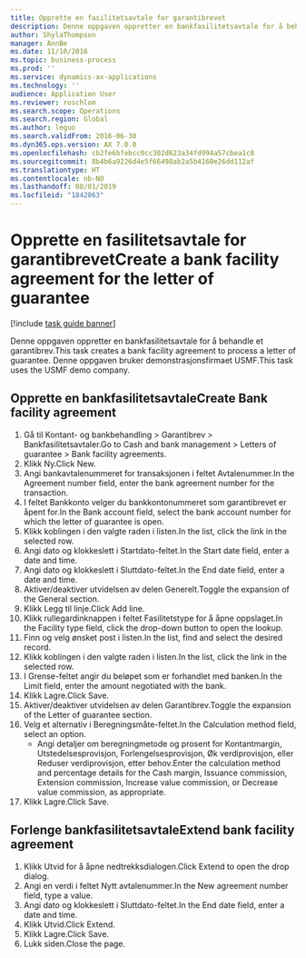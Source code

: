```yaml
---
title: Opprette en fasilitetsavtale for garantibrevet
description: Denne oppgaven oppretter en bankfasilitetsavtale for å behandle et garantibrev.
author: ShylaThompson
manager: AnnBe
ms.date: 11/10/2016
ms.topic: business-process
ms.prod: ''
ms.service: dynamics-ax-applications
ms.technology: ''
audience: Application User
ms.reviewer: roschlom
ms.search.scope: Operations
ms.search.region: Global
ms.author: leguo
ms.search.validFrom: 2016-06-30
ms.dyn365.ops.version: AX 7.0.0
ms.openlocfilehash: cb2fe6bfebcc0cc302d623a34fd994a57cbea1c8
ms.sourcegitcommit: 8b4b6a9226d4e5f66498ab2a5b4160e26dd112af
ms.translationtype: HT
ms.contentlocale: nb-NO
ms.lasthandoff: 08/01/2019
ms.locfileid: "1842063"
---
```

# <a name="create-a-bank-facility-agreement-for-the-letter-of-guarantee"></a><span data-ttu-id="e072e-103">Opprette en fasilitetsavtale for garantibrevet</span><span class="sxs-lookup"><span data-stu-id="e072e-103">Create a bank facility agreement for the letter of guarantee</span></span>

[!include [task guide banner](../../includes/task-guide-banner.md)]

<span data-ttu-id="e072e-104">Denne oppgaven oppretter en bankfasilitetsavtale for å behandle et garantibrev.</span><span class="sxs-lookup"><span data-stu-id="e072e-104">This task creates a bank facility agreement to process a letter of guarantee.</span></span> <span data-ttu-id="e072e-105">Denne oppgaven bruker demonstrasjonsfirmaet USMF.</span><span class="sxs-lookup"><span data-stu-id="e072e-105">This task uses the USMF demo company.</span></span> 


## <a name="create-bank-facility-agreement"></a><span data-ttu-id="e072e-106">Opprette en bankfasilitetsavtale</span><span class="sxs-lookup"><span data-stu-id="e072e-106">Create Bank facility agreement</span></span>
1. <span data-ttu-id="e072e-107">Gå til Kontant- og bankbehandling > Garantibrev > Bankfasilitetsavtaler.</span><span class="sxs-lookup"><span data-stu-id="e072e-107">Go to Cash and bank management > Letters of guarantee > Bank facility agreements.</span></span>
2. <span data-ttu-id="e072e-108">Klikk Ny.</span><span class="sxs-lookup"><span data-stu-id="e072e-108">Click New.</span></span>
3. <span data-ttu-id="e072e-109">Angi bankavtalenummeret for transaksjonen i feltet Avtalenummer.</span><span class="sxs-lookup"><span data-stu-id="e072e-109">In the Agreement number field, enter the bank agreement number for the transaction.</span></span>
4. <span data-ttu-id="e072e-110">I feltet Bankkonto velger du bankkontonummeret som garantibrevet er åpent for.</span><span class="sxs-lookup"><span data-stu-id="e072e-110">In the Bank account field, select the bank account number for which the letter of guarantee is open.</span></span> 
5. <span data-ttu-id="e072e-111">Klikk koblingen i den valgte raden i listen.</span><span class="sxs-lookup"><span data-stu-id="e072e-111">In the list, click the link in the selected row.</span></span>
6. <span data-ttu-id="e072e-112">Angi dato og klokkeslett i Startdato-feltet.</span><span class="sxs-lookup"><span data-stu-id="e072e-112">In the Start date field, enter a date and time.</span></span>
7. <span data-ttu-id="e072e-113">Angi dato og klokkeslett i Sluttdato-feltet.</span><span class="sxs-lookup"><span data-stu-id="e072e-113">In the End date field, enter a date and time.</span></span>
8. <span data-ttu-id="e072e-114">Aktiver/deaktiver utvidelsen av delen Generelt.</span><span class="sxs-lookup"><span data-stu-id="e072e-114">Toggle the expansion of the General section.</span></span>
9. <span data-ttu-id="e072e-115">Klikk Legg til linje.</span><span class="sxs-lookup"><span data-stu-id="e072e-115">Click Add line.</span></span>
10. <span data-ttu-id="e072e-116">Klikk rullegardinknappen i feltet Fasilitetstype for å åpne oppslaget.</span><span class="sxs-lookup"><span data-stu-id="e072e-116">In the Facility type field, click the drop-down button to open the lookup.</span></span>
11. <span data-ttu-id="e072e-117">Finn og velg ønsket post i listen.</span><span class="sxs-lookup"><span data-stu-id="e072e-117">In the list, find and select the desired record.</span></span>
12. <span data-ttu-id="e072e-118">Klikk koblingen i den valgte raden i listen.</span><span class="sxs-lookup"><span data-stu-id="e072e-118">In the list, click the link in the selected row.</span></span>
13. <span data-ttu-id="e072e-119">I Grense-feltet angir du beløpet som er forhandlet med banken.</span><span class="sxs-lookup"><span data-stu-id="e072e-119">In the Limit field, enter the amount negotiated with the bank.</span></span>
14. <span data-ttu-id="e072e-120">Klikk Lagre.</span><span class="sxs-lookup"><span data-stu-id="e072e-120">Click Save.</span></span>
15. <span data-ttu-id="e072e-121">Aktiver/deaktiver utvidelsen av delen Garantibrev.</span><span class="sxs-lookup"><span data-stu-id="e072e-121">Toggle the expansion of the Letter of guarantee section.</span></span>
16. <span data-ttu-id="e072e-122">Velg et alternativ i Beregningsmåte-feltet.</span><span class="sxs-lookup"><span data-stu-id="e072e-122">In the Calculation method field, select an option.</span></span>
    * <span data-ttu-id="e072e-123">Angi detaljer om beregningmetode og prosent for Kontantmargin, Utstedelsesprovisjon, Forlengelsesprovisjon, Øk verdiprovisjon, eller Reduser verdiprovisjon, etter behov.</span><span class="sxs-lookup"><span data-stu-id="e072e-123">Enter the calculation method and percentage details for the Cash margin, Issuance commission, Extension commission, Increase value commission, or Decrease value commission, as appropriate.</span></span>   
17. <span data-ttu-id="e072e-124">Klikk Lagre.</span><span class="sxs-lookup"><span data-stu-id="e072e-124">Click Save.</span></span>

## <a name="extend-bank-facility-agreement"></a><span data-ttu-id="e072e-125">Forlenge bankfasilitetsavtale</span><span class="sxs-lookup"><span data-stu-id="e072e-125">Extend bank facility agreement</span></span>
1. <span data-ttu-id="e072e-126">Klikk Utvid for å åpne nedtrekksdialogen.</span><span class="sxs-lookup"><span data-stu-id="e072e-126">Click Extend to open the drop dialog.</span></span>
2. <span data-ttu-id="e072e-127">Angi en verdi i feltet Nytt avtalenummer.</span><span class="sxs-lookup"><span data-stu-id="e072e-127">In the New agreement number field, type a value.</span></span>
3. <span data-ttu-id="e072e-128">Angi dato og klokkeslett i Sluttdato-feltet.</span><span class="sxs-lookup"><span data-stu-id="e072e-128">In the End date field, enter a date and time.</span></span>
4. <span data-ttu-id="e072e-129">Klikk Utvid.</span><span class="sxs-lookup"><span data-stu-id="e072e-129">Click Extend.</span></span>
5. <span data-ttu-id="e072e-130">Klikk Lagre.</span><span class="sxs-lookup"><span data-stu-id="e072e-130">Click Save.</span></span>
6. <span data-ttu-id="e072e-131">Lukk siden.</span><span class="sxs-lookup"><span data-stu-id="e072e-131">Close the page.</span></span>

